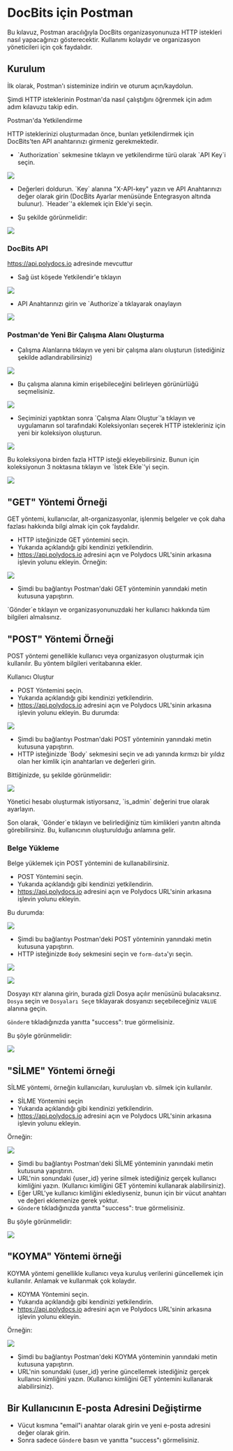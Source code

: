 # DocBits için Postman

Bu kılavuz, Postman aracılığıyla DocBits organizasyonunuza HTTP istekleri nasıl yapacağınızı gösterecektir. Kullanımı kolaydır ve organizasyon yöneticileri için çok faydalıdır.

## Kurulum

İlk olarak, Postman'ı sisteminize indirin ve oturum açın/kaydolun.

Şimdi HTTP isteklerinin Postman'da nasıl çalıştığını öğrenmek için adım adım kılavuzu takip edin.

Postman'da Yetkilendirme

HTTP isteklerinizi oluşturmadan önce, bunları yetkilendirmek için DocBits'ten API anahtarınızı girmeniz gerekmektedir.

* \`Authorization\` sekmesine tıklayın ve yetkilendirme türü olarak \`API Key\`i seçin.

![](https://lh7-us.googleusercontent.com/L3GaBZJvReeINaKbkq3VYQ9UHTBoKUA3nJkfyLqk61q5xaOJnmMLhbrEbgUgLEyYRkewHuLIAVzoYCZ6quHq0pwx\_69FEYJjzYllivB8WzdAtTFSrzl8VeFthbMsEB9sGjcGlVN38DXEXUwuNEPL6hg)

* Değerleri doldurun. \`Key\` alanına "X-API-key" yazın ve API Anahtarınızı değer olarak girin (DocBits Ayarlar menüsünde Entegrasyon altında bulunur). \`Header\`'a eklemek için Ekle'yi seçin.

&#x20;

* Şu şekilde görünmelidir:

![](https://lh7-us.googleusercontent.com/SmNfci4z8ECTeXzFPE9YQ8nCzCRHglc\_7RR1cN8a8F7KvYWjJcBnY5wpl7q0AV8bfNLkMk8F4F4aw8j4xMK50HJweBRBPo8EasTn-FG-fmlUJQ41aUX-dvTeWP\_xJQThi8A6EwJl3qIc-Dw1B5W9fVE)

### DocBits API

https://api.polydocs.io adresinde mevcuttur

* Sağ üst köşede Yetkilendir'e tıklayın

![](https://lh7-us.googleusercontent.com/kuztHpkmRWlOYSU27r97KH15SJHPF\_hn\_eX3C1DYLVYCwMHXfLjYSyFubUCvlQiBt5q3xY0XBPmkcP6AnKF2C0Mdtx3tg\_dU\_qxqAmI6axYIsXR36\_YBz6j455K3-c2SBu4YzmYIXq8VXQxzgL-0j90)

* API Anahtarınızı girin ve \`Authorize\`a tıklayarak onaylayın

![](https://lh7-us.googleusercontent.com/zLhgpdjMnxqNBdjgtDxFEKglICIZul7dgmfFFm2hSnsDQ-HsZHRKRikZ0lcanGYkkZj4waC85mEUFO951ydVnY\_\_m\_TrMrsK3vrDv9FKL-adgWL4lJqp3cSxPeClBm9IHG2cXinRsv12xTeh3psQfO4)

### Postman'de Yeni Bir Çalışma Alanı Oluşturma

* Çalışma Alanlarına tıklayın ve yeni bir çalışma alanı oluşturun (istediğiniz şekilde adlandırabilirsiniz)

![](https://lh7-us.googleusercontent.com/3rZw7jhOgVpkZuer58fPEKqDspJjK3S1lp3XpQuvE4c9212a0ALB-p7oLRwPqEbj10MpoCWsb7V9fPqiAdVvigE00x9mN5-lHFXZVVxlkeroBJd2ratgkJVJDM4LJkUJsycyl6tnFKazcFPY-vWtH2Q)

* Bu çalışma alanına kimin erişebileceğini belirleyen görünürlüğü seçmelisiniz.

![](https://lh7-us.googleusercontent.com/ZajvDtMvfM5J\_Go3n\_PgzD3RXTMQAlST8\_3WnsTQ4-iw7e0QdAa3wqFk7Y0gt78IJVjNTN-5E72c1127CpXJWb8WbfDolxENLqxg5VZLPEK7-hxsNwbAyMceSHfeVy6v-b9QT0kFwnMibWndEAJ2lXA)

* Seçiminizi yaptıktan sonra \`Çalışma Alanı Oluştur\`’a tıklayın ve uygulamanın sol tarafındaki Koleksiyonları seçerek HTTP istekleriniz için yeni bir koleksiyon oluşturun.

![](https://lh7-us.googleusercontent.com/mbC5t86vaB2G7FQp-40XN-SHc019LKitfUeXRzbcG4HpNai5FPapShx9swHX3mz0va8QFsUQiYn-bhjvER0XYOEDRJpI9x3wG4NgRZCd4beU1NyKJd86bSGubxVbRCtz8HkTDZd28Z7Ice3rmscFMMo)

Bu koleksiyona birden fazla HTTP isteği ekleyebilirsiniz. Bunun için koleksiyonun 3 noktasına tıklayın ve \`İstek Ekle\`’yi seçin.

![](https://lh7-us.googleusercontent.com/S5W75clJz7JqoIWPbKBjrJqpTAwjS51Pu4dTU160Q7i6oW-HPnb7aN8WRK2AyAb6-HEqTYMZTy9563P0sq53MAjGpVg1JivZX2ATHa6GeFbTX2UCjud7ot8Y\_ksBuUbUfyEfxIDziV8TN3zDfX9Se58)

## "GET" Yöntemi Örneği

GET yöntemi, kullanıcılar, alt-organizasyonlar, işlenmiş belgeler ve çok daha fazlası hakkında bilgi almak için çok faydalıdır.

* HTTP isteğinizde GET yöntemini seçin.
* Yukarıda açıklandığı gibi kendinizi yetkilendirin.
* https://api.polydocs.io adresini açın ve Polydocs URL'sinin arkasına işlevin yolunu ekleyin. Örneğin:

![](https://lh7-us.googleusercontent.com/pIdgyqP7g1UwZbY5yaz1KAnKe\_ESs\_kQyiWAXXM-ukRKakS\_\_OL\_LS9J-07hZnZDf8QqtoN\_lKyuhvOIIIF-4Wp0dkofZYQwXZ0hu2RM0YogRxJah-zf8W\_cDNFf8xsec1tYIsfe0SpBuvdCG4WHMU0)

* Şimdi bu bağlantıyı Postman'daki GET yönteminin yanındaki metin kutusuna yapıştırın.

\`Gönder\`e tıklayın ve organizasyonunuzdaki her kullanıcı hakkında tüm bilgileri almalısınız.

## "POST" Yöntemi Örneği

POST yöntemi genellikle kullanıcı veya organizasyon oluşturmak için kullanılır. Bu yöntem bilgileri veritabanına ekler.

Kullanıcı Oluştur

* POST Yöntemini seçin.
* Yukarıda açıklandığı gibi kendinizi yetkilendirin.
* https://api.polydocs.io adresini açın ve Polydocs URL'sinin arkasına işlevin yolunu ekleyin. Bu durumda:

![](https://lh7-us.googleusercontent.com/Gwabl4pN0k0NanHsFOzJj9s2H7ExS-JcWr-Y4EW0FLUYHfnaOZoMWvldJ6yDI33p\_DThVx0Rd5bi59XdOK11l1knc5rd-E5HXMw6v5E3qvHvKVWHlp21S728SVye6KU2W5ZeXtCIOzxBAcMlA2UNFfQ)

* Şimdi bu bağlantıyı Postman'daki POST yönteminin yanındaki metin kutusuna yapıştırın.
* HTTP isteğinizde \`Body\` sekmesini seçin ve adı yanında kırmızı bir yıldız olan her kimlik için anahtarları ve değerleri girin.

Bittiğinizde, şu şekilde görünmelidir:

![](https://lh7-us.googleusercontent.com/lSExzZSbTcSRvuLDw0HNYE62yI7xs0eUewKuOcABCGYfsRBRbGz1lJxopR4QdUEoniCnZ83FKpz-AHLORP5cXGPrPhgouzE6zO920jA7A3r-Y14wY\_Gc3C98R2fcxXsWRMcle9qT981YWhCnjlUukPE)

Yönetici hesabı oluşturmak istiyorsanız, \`is\_admin\` değerini true olarak ayarlayın.

Son olarak, \`Gönder\`e tıklayın ve belirlediğiniz tüm kimlikleri yanıtın altında görebilirsiniz. Bu, kullanıcının oluşturulduğu anlamına gelir.
### Belge Yükleme

Belge yüklemek için POST yöntemini de kullanabilirsiniz.

* POST Yöntemini seçin.
* Yukarıda açıklandığı gibi kendinizi yetkilendirin.
* https://api.polydocs.io adresini açın ve Polydocs URL'sinin arkasına işlevin yolunu ekleyin.&#x20;

Bu durumda:

![](https://lh7-us.googleusercontent.com/-EwhMeH\_WXYVmMKus1-IZKLZNyTcYktcf\_YUT\_m2nfStfKXuBxKBb1MZfUIQCN4ZxNKQkNhvO\_pgnt1EUhNB34qG5AOe4wM0OxGRMQsV9a8h0XUgabqq8mLQhza\_AE7gxBetmb9bJmaWBQqEXrWT0VI)

* Şimdi bu bağlantıyı Postman'deki POST yönteminin yanındaki metin kutusuna yapıştırın.
* HTTP isteğinizde `Body` sekmesini seçin ve `form-data`'yı seçin.

![](https://lh7-us.googleusercontent.com/TNrKlyorn\_5YrIu5r4vcfyYgAnfhsl-SRVqWg9RoN0X1pUjXtn6J0EI7aeQ-oc2ZtFeTj8POcMXy6CwXzI1jhv-ufb2u7d80SC-lbGXmnx\_jVDunAbRw1jqAsB4PPsEzcFIOPeH5PJZvytUW2kIDYZ4)

![](https://lh7-us.googleusercontent.com/scAJpTSCqYSKYNNGPIrEsL0zDJIa7Dhe9tpqv\_zDjdLyAydugzdGA1s93njbFOOVbVbQf7oDEtRc14Kt4p1TXX8A--WjvRgeXWsAxDNWdrCN2-QDeya6-FFEG4\_-dhYgrj4yrVYllJs8eZsUgKOPvzo)

Dosyayı `KEY` alanına girin, burada gizli Dosya açılır menüsünü bulacaksınız. `Dosya` seçin ve `Dosyaları Seç`e tıklayarak dosyanızı seçebileceğiniz `VALUE` alanına geçin.

`Gönder`e tıkladığınızda yanıtta "success": true görmelisiniz.

Bu şöyle görünmelidir:

![](https://lh7-us.googleusercontent.com/hNtG\_uTWgxww7iOmHLhnDqdrTlHCI1rk31LozG4l2DLPqxzSn9HoKn8CQIjeBgJLV4bxrGCjWOMRykJ3qBdZLYwxrZJGq\_S3tjVwSZmGTiMgVoqM97TTQjmW8CegEL2FV309NBmV0Fv\_vciSdQRFiOI)

## "SİLME" Yöntemi örneği

SİLME yöntemi, örneğin kullanıcıları, kuruluşları vb. silmek için kullanılır.

* SİLME Yöntemini seçin
* Yukarıda açıklandığı gibi kendinizi yetkilendirin.
* https://api.polydocs.io adresini açın ve Polydocs URL'sinin arkasına işlevin yolunu ekleyin.

&#x20;Örneğin:

![](https://lh7-us.googleusercontent.com/-QqSVIELl1IkxYK\_gGDa7nIv\_B1IvO3OjT3Ge6bAXwPl6jVDETuzXwtYJdRSmqLEP2d6B0L6MuwZvgJpI968pzp1APmJmuQ\_qlqYgZZhesocYCJVMCHhIZAKmlvMybUkUGXYZtySrnEbRTwWTritvKo)

* Şimdi bu bağlantıyı Postman'deki SİLME yönteminin yanındaki metin kutusuna yapıştırın.
* URL'nin sonundaki {user\_id} yerine silmek istediğiniz gerçek kullanıcı kimliğini yazın. (Kullanıcı kimliğini GET yöntemini kullanarak alabilirsiniz).
* Eğer URL'ye kullanıcı kimliğini eklediyseniz, bunun için bir vücut anahtarı ve değeri eklemenize gerek yoktur.
* `Gönder`e tıkladığınızda yanıtta "success": true görmelisiniz.

&#x20;Bu şöyle görünmelidir:

![](https://lh7-us.googleusercontent.com/X8WNtsC9v7jqDIiaVhauJUgZK0yTC1GVz9rBptdiCxyLUiEEfbpIoYHpK7NvlDMTkhgiPyBb22H9GOfDdvmL-dakouTjuRDPwX4YX0Jz5IIo6eHu-wnw1S4jJd5ylHyffUXWKwX6ovDnp\_2WEAtSha4)

## "KOYMA" Yöntemi örneği

KOYMA yöntemi genellikle kullanıcı veya kuruluş verilerini güncellemek için kullanılır. Anlamak ve kullanmak çok kolaydır.

* KOYMA Yöntemini seçin.
* Yukarıda açıklandığı gibi kendinizi yetkilendirin.
* https://api.polydocs.io adresini açın ve Polydocs URL'sinin arkasına işlevin yolunu ekleyin.

&#x20;Örneğin:

![](https://lh7-us.googleusercontent.com/tC3qtPbFb1GsK6dBmB5Jrv5HqFOYLxNR1XB0PEuA8ipkHnH2ZQ6xrrkImNgbGSMoA6aAGvLr6K3cI4u\_qM96BOvR7AnQzmX17HBMBneNpLBc6RIzspfTYgrCWSj0fSE9mSWLIex3hc\_R-m-PI6zT6Rs)

* Şimdi bu bağlantıyı Postman'deki KOYMA yönteminin yanındaki metin kutusuna yapıştırın.
* URL'nin sonundaki {user\_id} yerine güncellemek istediğiniz gerçek kullanıcı kimliğini yazın. (Kullanıcı kimliğini GET yöntemini kullanarak alabilirsiniz).

## Bir Kullanıcının E-posta Adresini Değiştirme

* Vücut kısmına "email"i anahtar olarak girin ve yeni e-posta adresini değer olarak girin.
* Sonra sadece `Gönder`e basın ve yanıtta "success"ı görmelisiniz.
